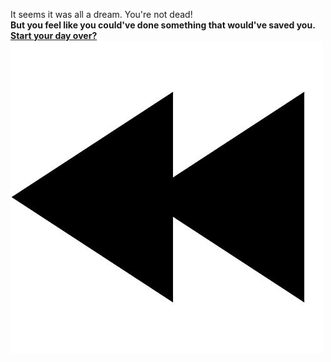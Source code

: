 It seems it was all a dream. You're not dead!  
**But you feel like you could've done something that would've saved you.**  
[**Start your day over?**](../home.md)  
![](../images/rewind.jpg)